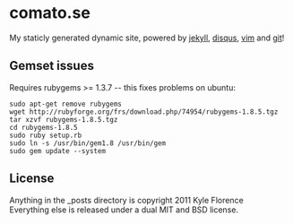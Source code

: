 # comato.se

My staticly generated dynamic site, powered by [jekyll](http://jekyllrb.com/),
[disqus](http://disqus.com/), [vim](http://vim.org/) and [git](http://git-scm.com/)!

## Gemset issues

Requires rubygems >= 1.3.7 -- this fixes problems on ubuntu:

    sudo apt-get remove rubygems
    wget http://rubyforge.org/frs/download.php/74954/rubygems-1.8.5.tgz
    tar xzvf rubygems-1.8.5.tgz
    cd rubygems-1.8.5
    sudo ruby setup.rb
    sudo ln -s /usr/bin/gem1.8 /usr/bin/gem
    sudo gem update --system

## License

Anything in the \_posts directory is copyright 2011 Kyle Florence  
Everything else is released under a dual MIT and BSD license.
